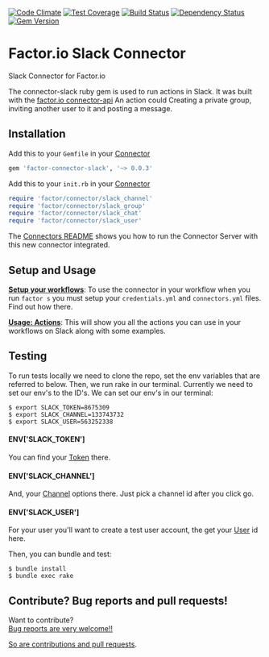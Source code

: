 [![Code Climate](https://codeclimate.com/github/factor-io/connector-slack/badges/gpa.svg)](https://codeclimate.com/github/factor-io/connector-slack)
[![Test Coverage](https://codeclimate.com/github/factor-io/connector-slack/badges/coverage.svg)](https://codeclimate.com/github/factor-io/connector-slack)
[![Build Status](https://travis-ci.org/factor-io/connector-slack.svg)](https://travis-ci.org/factor-io/connector-slack)
[![Dependency Status](https://gemnasium.com/factor-io/connector-slack.svg)](https://gemnasium.com/factor-io/connector-slack)
[![Gem Version](https://badge.fury.io/rb/factor-connector-slack.svg)](http://badge.fury.io/rb/factor-connector-slack)

Factor.io Slack Connector
===============

Slack Connector for Factor.io

The connector-slack ruby gem is used to run actions in Slack. It was built with the [factor.io connector-api](https://github.com/factor-io/connector-api) An action could Creating a private group, inviting another user to it and posting a message.

## Installation
Add this to your `Gemfile` in your [Connector](https://github.com/factor-io/connector)
```ruby
gem 'factor-connector-slack', '~> 0.0.3'
```

Add this to your `init.rb`  in your [Connector](https://github.com/factor-io/connector)

```ruby
require 'factor/connector/slack_channel'
require 'factor/connector/slack_group'
require 'factor/connector/slack_chat'
require 'factor/connector/slack_user'
```

The [Connectors README](https://github.com/factor-io/connector#running) shows you how to run the Connector Server with this new connector integrated.

## Setup and Usage
**[Setup your workflows](https://github.com/factor-io/connector-slack/wiki/Setup-your-Workflows)**: To use the connector in your workflow when you run `factor s` you must setup your `credentials.yml` and `connectors.yml` files. Find out how there.

**[Usage: Actions](https://github.com/factor-io/connector-slack/wiki/Actions)**: This will show you all the actions you can use in your workflows on Slack along with some examples.

## Testing
To run tests locally we need to clone the repo, set the env variables that are referred to below. Then, we run rake in our terminal. Currently we need to set our env's to the ID's. We can set our env's in our terminal:

    $ export SLACK_TOKEN=8675309
    $ export SLACK_CHANNEL=133743732
    $ export SLACK_USER=563252338

#### ENV['SLACK_TOKEN']
You can find your [Token](https://api.slack.com/) there.

#### ENV['SLACK_CHANNEL']
And, your [Channel](https://api.slack.com/methods/channels.list/test) options there. Just pick a channel id after you click go.

#### ENV['SLACK_USER']
For your user you'll want to create a test user account, the get your [User](https://api.slack.com/methods/users.list/test) id here.

Then, you can bundle and test:

    $ bundle install
    $ bundle exec rake

## Contribute? Bug reports and pull requests!
Want to contribute?<br>
[Bug reports are very welcome!!](https://github.com/factor-io/connector-slack/issues/new)

[So are contributions and pull requests](https://github.com/factor-io/factor/wiki/Contribution).

